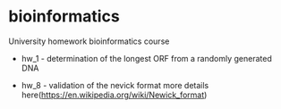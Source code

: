 # bioinformatics
University homework bioinformatics course

* hw_1 - determination of the longest ORF from a randomly generated DNA
- hw_8 - validation of the nevick format more details here(https://en.wikipedia.org/wiki/Newick_format)
